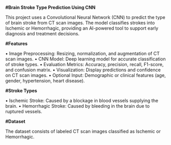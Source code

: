 **#Brain Stroke Type Prediction Using CNN**

This project uses a Convolutional Neural Network (CNN) to predict the type of brain stroke from CT scan images. The model classifies strokes into Ischemic or Hemorrhagic, providing an AI-powered tool to support early diagnosis and treatment decisions.

**#Features**

•	Image Preprocessing: Resizing, normalization, and augmentation of CT scan images.
•	CNN Model: Deep learning model for accurate classification of stroke types.
•	Evaluation Metrics: Accuracy, precision, recall, F1-score, and confusion matrix.
•	Visualization: Display predictions and confidence on CT scan images.
•	Optional Input: Demographic or clinical features (age, gender, hypertension, heart disease).

**#Stroke Types**

•	Ischemic Stroke: Caused by a blockage in blood vessels supplying the brain.
•	Hemorrhagic Stroke: Caused by bleeding in the brain due to ruptured vessels.

**#Dataset**

The dataset consists of labeled CT scan images classified as Ischemic or Hemorrhagic.

